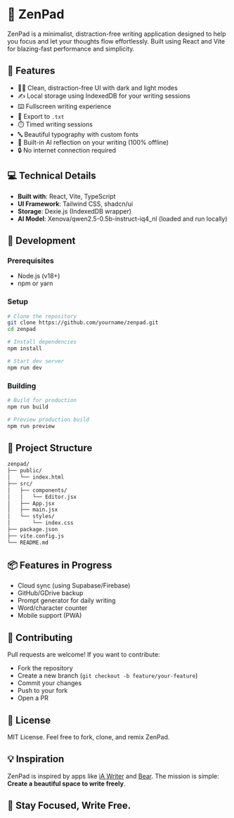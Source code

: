 # 🧘 ZenPad

ZenPad is a minimalist, distraction-free writing application designed to help you focus and let your thoughts flow effortlessly. Built using React and Vite for blazing-fast performance and simplicity.

## 🚀 Features

- 🧘‍♂️ Clean, distraction-free UI with dark and light modes
- ✍️ Local storage using IndexedDB for your writing sessions
- ⌨️ Fullscreen writing experience
- 📄 Export to `.txt`
- ⏱️ Timed writing sessions
- 🔤 Beautiful typography with custom fonts
- 🧠 Built-in AI reflection on your writing (100% offline)
- 🔒 No internet connection required

## 💻 Technical Details

- **Built with**: React, Vite, TypeScript
- **UI Framework**: Tailwind CSS, shadcn/ui
- **Storage**: Dexie.js (IndexedDB wrapper)
- **AI Model**: Xenova/qwen2.5-0.5b-instruct-iq4_nl (loaded and run locally)

## 🔧 Development

### Prerequisites

- Node.js (v18+)
- npm or yarn

### Setup

```bash
# Clone the repository
git clone https://github.com/yourname/zenpad.git
cd zenpad

# Install dependencies
npm install

# Start dev server
npm run dev
```

### Building

```bash
# Build for production
npm run build

# Preview production build
npm run preview
```

## 📁 Project Structure

```bash
zenpad/
├── public/
│   └── index.html
├── src/
│   ├── components/
│   │   └── Editor.jsx
│   ├── App.jsx
│   ├── main.jsx
│   └── styles/
│       └── index.css
├── package.json
├── vite.config.js
└── README.md
```

## 📦 Features in Progress

- Cloud sync (using Supabase/Firebase)
- GitHub/GDrive backup
- Prompt generator for daily writing
- Word/character counter
- Mobile support (PWA)

## 🙌 Contributing

Pull requests are welcome! If you want to contribute:

- Fork the repository
- Create a new branch (`git checkout -b feature/your-feature`)
- Commit your changes
- Push to your fork
- Open a PR

## 📜 License

MIT License. Feel free to fork, clone, and remix ZenPad.

## 💡 Inspiration

ZenPad is inspired by apps like [iA Writer](https://ia.net/writer) and [Bear](https://bear.app). The mission is simple: **Create a beautiful space to write freely**.

## 🧘 Stay Focused, Write Free.

